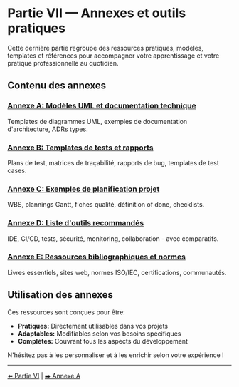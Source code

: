 # Partie VII — Annexes et outils pratiques

Cette dernière partie regroupe des ressources pratiques, modèles, templates et références pour accompagner votre apprentissage et votre pratique professionnelle au quotidien.

## Contenu des annexes

### [Annexe A: Modèles UML et documentation technique](./annexe-a-modeles-uml-documentation.md)
Templates de diagrammes UML, exemples de documentation d'architecture, ADRs types.

### [Annexe B: Templates de tests et rapports](./annexe-b-templates-tests-rapports.md)
Plans de test, matrices de traçabilité, rapports de bug, templates de test cases.

### [Annexe C: Exemples de planification projet](./annexe-c-exemples-planification-projet.md)
WBS, plannings Gantt, fiches qualité, définition of done, checklists.

### [Annexe D: Liste d'outils recommandés](./annexe-d-liste-outils-recommandes.md)
IDE, CI/CD, tests, sécurité, monitoring, collaboration - avec comparatifs.

### [Annexe E: Ressources bibliographiques et normes](./annexe-e-ressources-bibliographiques-normes.md)
Livres essentiels, sites web, normes ISO/IEC, certifications, communautés.

## Utilisation des annexes

Ces ressources sont conçues pour être:
- **Pratiques:** Directement utilisables dans vos projets
- **Adaptables:** Modifiables selon vos besoins spécifiques
- **Complètes:** Couvrant tous les aspects du développement

N'hésitez pas à les personnaliser et à les enrichir selon votre expérience !

---

[⬅️ Partie VI](../partie-6-projet-brevet/README.md) | [➡️ Annexe A](./annexe-a-modeles-uml-documentation.md)

